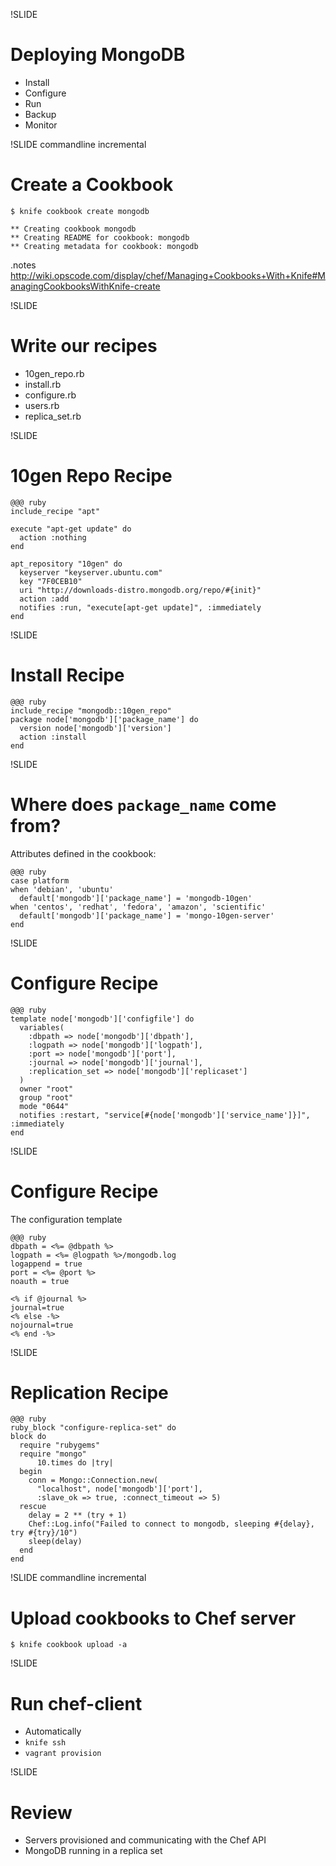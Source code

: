!SLIDE 
# Deploying MongoDB #

* Install
* Configure
* Run
* Backup
* Monitor

!SLIDE commandline incremental
# Create a Cookbook #

    $ knife cookbook create mongodb
    
    ** Creating cookbook mongodb
    ** Creating README for cookbook: mongodb
    ** Creating metadata for cookbook: mongodb

.notes http://wiki.opscode.com/display/chef/Managing+Cookbooks+With+Knife#ManagingCookbooksWithKnife-create

!SLIDE
# Write our recipes

* 10gen_repo.rb
* install.rb
* configure.rb
* users.rb
* replica_set.rb

!SLIDE
# 10gen Repo Recipe #

    @@@ ruby
    include_recipe "apt"

    execute "apt-get update" do
      action :nothing
    end

    apt_repository "10gen" do
      keyserver "keyserver.ubuntu.com"
      key "7F0CEB10"
      uri "http://downloads-distro.mongodb.org/repo/#{init}"
      action :add
      notifies :run, "execute[apt-get update]", :immediately
    end

!SLIDE
# Install Recipe #

    @@@ ruby
    include_recipe "mongodb::10gen_repo"
    package node['mongodb']['package_name'] do
      version node['mongodb']['version']
      action :install
    end

!SLIDE
# Where does `package_name` come from? #

Attributes defined in the cookbook:
    
    @@@ ruby
    case platform
    when 'debian', 'ubuntu'
      default['mongodb']['package_name'] = 'mongodb-10gen'
    when 'centos', 'redhat', 'fedora', 'amazon', 'scientific'
      default['mongodb']['package_name'] = 'mongo-10gen-server'
    end

!SLIDE
# Configure Recipe #

    @@@ ruby
    template node['mongodb']['configfile'] do
      variables(
        :dbpath => node['mongodb']['dbpath'],
        :logpath => node['mongodb']['logpath'],
        :port => node['mongodb']['port'],
        :journal => node['mongodb']['journal'],
        :replication_set => node['mongodb']['replicaset']
      )
      owner "root"
      group "root"
      mode "0644"
      notifies :restart, "service[#{node['mongodb']['service_name']}]", :immediately
    end

!SLIDE
# Configure Recipe #

The configuration template

    @@@ ruby
    dbpath = <%= @dbpath %>
    logpath = <%= @logpath %>/mongodb.log
    logappend = true
    port = <%= @port %>
    noauth = true

    <% if @journal %>
    journal=true
    <% else -%>
    nojournal=true
    <% end -%>

!SLIDE
# Replication Recipe #

    @@@ ruby
    ruby_block "configure-replica-set" do
    block do
      require "rubygems"
      require "mongo"
          10.times do |try|
      begin
        conn = Mongo::Connection.new(
          "localhost", node['mongodb']['port'],
          :slave_ok => true, :connect_timeout => 5)
      rescue
        delay = 2 ** (try + 1)
        Chef::Log.info("Failed to connect to mongodb, sleeping #{delay}, try #{try}/10")
        sleep(delay)
      end
    end
 


!SLIDE commandline incremental
# Upload cookbooks to Chef server #

    $ knife cookbook upload -a

!SLIDE
# Run chef-client #

* Automatically
* `knife ssh`
* `vagrant provision`

!SLIDE
# Review #

* Servers provisioned and communicating with the Chef API
* MongoDB running in a replica set

